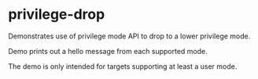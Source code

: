 # privilege-drop

Demonstrates use of privilege mode API to drop to a lower privilege mode.

Demo prints out a hello message from each supported mode.

The demo is only intended for targets supporting at least a user mode.
